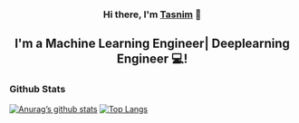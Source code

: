 <h3 align="center">
Hi there, I'm <a href="https://github.com/tasnimsamir" target="_blank" rel="noreferrer">Tasnim</a> 👋
</h3>

<h2 align="center">
I'm a Machine Learning Engineer| Deeplearning Engineer 💻!
</h2> 

### Github Stats
[![Anurag’s github stats](https://github-readme-stats.vercel.app/api?username=tasnimsamir)](https://github.com/tasnimsamir)
[![Top Langs](https://github-readme-stats.vercel.app/api/top-langs/?username=tasnimsamir&layout=compact)](https://github.com/tasnimsamir)
<!--
**tasnimsamir/tasnimsamir** is a ✨ _special_ ✨ repository because its `README.md` (this file) appears on your GitHub profile.

Here are some ideas to get you started:

- 🔭 I’m currently working on ...
- 🌱 I’m currently learning ...
- 👯 I’m looking to collaborate on ...
- 🤔 I’m looking for help with ...
- 💬 Ask me about ...
- 📫 How to reach me: ...
- 😄 Pronouns: ...
- ⚡ Fun fact: ...
-->
